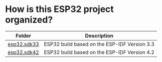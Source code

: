 # How is this ESP32 project organized?

| Folder     | Description                                                  |
|------------|--------------------------------------------------------------|
| [esp32.sdk33](https://github.com/tracmo/open-tls-iot-client/tree/main/esp32/esp32.sdk33)     | ESP32 build based on the ESP-IDF Version 3.3 |
| [esp32.sdk42](https://github.com/tracmo/open-tls-iot-client/tree/main/esp32/esp32.sdk42)     | ESP32 build based on the ESP-IDF Version 4.2 |
